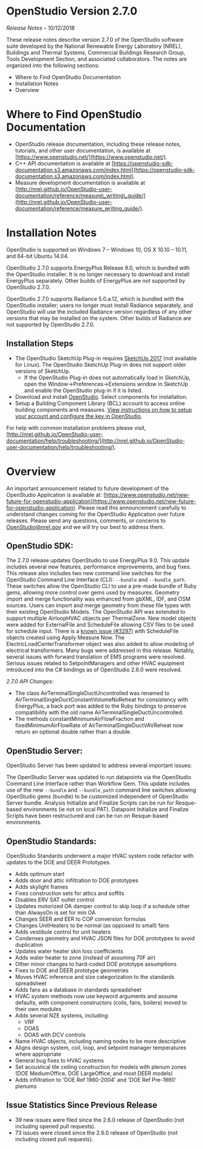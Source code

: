 # OpenStudio Version 2.7.0

_Release Notes – 10/12/2018_

These release notes describe version 2.7.0 of the OpenStudio software suite developed by the National Renewable Energy Laboratory (NREL), Buildings and Thermal Systems, Commercial Buildings Research Group, Tools Development Section, and associated collaborators. The notes are organized into the following sections:

- Where to Find OpenStudio Documentation
- Installation Notes
- Overview

# Where to Find OpenStudio Documentation

- OpenStudio release documentation, including these release notes, tutorials, and other user documentation, is available at [https://www.openstudio.net/](https://www.openstudio.net/).
- C++ API documentation is available at [https://openstudio-sdk-documentation.s3.amazonaws.com/index.html](https://openstudio-sdk-documentation.s3.amazonaws.com/index.html).
- Measure development documentation is available at [http://nrel.github.io/OpenStudio-user-documentation/reference/measure\_writing\_guide/](http://nrel.github.io/OpenStudio-user-documentation/reference/measure_writing_guide/).

# Installation Notes

OpenStudio is supported on Windows 7 – Windows 10, OS X 10.10 – 10.11, and 64-bit Ubuntu 14.04.

OpenStudio 2.7.0 supports EnergyPlus Release 9.0, which is bundled with the OpenStudio installer. It is no longer necessary to download and install EnergyPlus separately. Other builds of EnergyPlus are not supported by OpenStudio 2.7.0.

OpenStudio 2.7.0 supports Radiance 5.0.a.12, which is bundled with the OpenStudio installer; users no longer must install Radiance separately, and OpenStudio will use the included Radiance version regardless of any other versions that may be installed on the system. Other builds of Radiance are not supported by OpenStudio 2.7.0.


## Installation Steps

- The OpenStudio SketchUp Plug-in requires [SketchUp 2017](http://www.sketchup.com/) (not available for Linux). The OpenStudio SketchUp Plug-in does not support older versions of SketchUp.
  - If the OpenStudio Plug-in does not automatically load in SketchUp, open the Window-&gt;Preferences-&gt;Extensions window in SketchUp and enable the OpenStudio plug-in if it is listed.
- Download and install [OpenStudio](https://www.openstudio.net/downloads). Select components for installation.
- Setup a Building Component Library (BCL) account to access online building components and measures. [View instructions on how to setup your account and configure the key in OpenStudio](http://nrel.github.io/OpenStudio-user-documentation/getting_started/getting_started/).

For help with common installation problems please visit, [http://nrel.github.io/OpenStudio-user-documentation/help/troubleshooting/](http://nrel.github.io/OpenStudio-user-documentation/help/troubleshooting/).

# Overview

An important announcement related to future development of the OpenStudio Application is available at: [https://www.openstudio.net/new-future-for-openstudio-application](https://www.openstudio.net/new-future-for-openstudio-application). Please read this announcement carefully to understand changes coming for the OpenStudio Application over future releases.  Please send any questions, comments, or concerns to [OpenStudio@nrel.gov](mailto:OpenStudio@nrel.gov?subject=OpenStudio%20Application%20Transition) and we will try our best to address them.

## OpenStudio SDK:
The 2.7.0 release updates OpenStudio to use EnergyPlus 9.0.  This update includes several new features, performance improvements, and bug fixes.  This release also includes two new command line switches for the OpenStudio Command Line Interface (CLI): `--bundle` and `--bundle_path`.  These switches allow the OpenStudio CLI to use a pre-made bundle of Ruby gems, allowing more control over gems used by measures.  Geometry import and merge functionality was enhanced from gbXML, IDF, and OSM sources.  Users can import and merge geometry from these file types with their existing OpenStudio Models.  The OpenStudio API was extended to support multiple AirloopHVAC objects per ThermalZone.  New model objects were added for ExternalFile and ScheduleFile allowing CSV files to be used for schedule input.  There is a [known issue (#3297)](https://github.com/NREL/OpenStudio/issues/3297) with ScheduleFile objects created using Apply Measure Now.  The ElectricLoadCenterTransformer object was also added to allow modeling of electrical transformers.  Many bugs were addressed in this release.  Notably, several issues with forward translation of EMS programs were resolved. Serious issues related to SetpointManagers and other HVAC equipment introduced into the C# bindings as of OpenStudio 2.6.0 were resolved.

*2.7.0 API Changes*: 
- The class AirTerminalSingleDuctUncontrolled was renamed to AirTerminalSingleDuctConstantVolumeNoReheat for consistency with EnergyPlus, a back port was added to the Ruby bindings to preserve compatibility with the old name AirTerminalSingleDuctUncontrolled.
- The methods constantMinimumAirFlowFraction and fixedMinimumAirFlowRate of AirTerminalSingleDuctVAVReheat now return an optional double rather than a double.

## OpenStudio Server:
OpenStudio Server has been updated to address several important issues:

The OpenStudio Server was updated to run datapoints via the OpenStudio Command Line Interface rather than Workflow Gem.  This update includes use of the new `--bundle` and `--bundle_path` command line switches allowing OpenStudio gems (bundle) to be customized independent of OpenStudio Server bundle.  Analysis Initialize and Finalize Scripts can be run for Resque-based environments (ie not on local PAT). Datapoint Initialize and Finalize Scripts have been restructured and can be run on Resque-based environments. 

## OpenStudio Standards:

OpenStudio Standards underwent a major HVAC system code refactor with updates to the DOE and DEER Prototypes.

- Adds optimum start
- Adds door and attic infiltration to DOE prototypes
- Adds skylight frames
- Fixes construction sets for attics and soffits
- Disables ERV SAT outlet control
- Updates motorized OA damper control to skip loop if a schedule other than AlwaysOn is set for min OA
- Changes SEER and EER to COP conversion formulas
- Changes UnitHeaters to be normal (as opposed to small) fans
- Adds vestibule control for unit heaters
- Condenses geometry and HVAC JSON files for DOE prototypes to avoid duplication
- Updates water heater skin loss coefficients
- Adds water heater to zone (instead of assuming 70F air)
- Other minor changes to hard-coded DOE prototype assumptions
- Fixes to DOE and DEER prototype geometries
- Moves HVAC inference and size categorization to the standards spreadsheet
- Adds fans as a database in standards spreadsheet
- HVAC system methods now use keyword arguments and assume defaults, with component constructors (coils, fans, boilers) moved to their own modules
- Adds several NZE systems, including: 
    - VRF
    - DOAS
    - DOAS with DCV controls
- Name HVAC objects, including naming nodes to be more descriptive
- Aligns design system, coil, loop, and setpoint manager temperatures where appropriate
- General bug fixes to HVAC systems
- Set acoustical tile ceiling construction for models with plenum zones (DOE MediumOffice, DOE LargeOffice, and most DEER models)
- Adds infiltration to 'DOE Ref 1980-2004' and 'DOE Ref Pre-1980' plenums


## Issue Statistics Since Previous Release

- 39 new issues were filed since the 2.6.0 release of OpenStudio (not including opened pull requests).
- 73 issues were closed since the 2.6.0 release of OpenStudio (not including closed pull requests).

